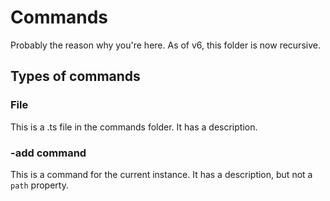 # Commands

Probably the reason why you're here.
As of v6, this folder is now recursive.

## Types of commands

### File

This is a .ts file in the commands folder. It has a description.

### -add command

This is a command for the current instance. It has a description, but not a `path` property.
